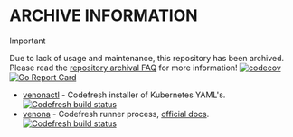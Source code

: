 # ARCHIVE INFORMATION
> [!IMPORTANT]
> Due to lack of usage and maintenance, this repository has been archived.  
> Please read the [repository archival FAQ](https://docs.corp.spoton.sh/developer/undocumented-repositories-archival-faq/) for more information!
[![codecov](https://codecov.io/gh/codefresh-io/venona/branch/release-1.0/graph/badge.svg?token=03h40zbvJs)](https://codecov.io/gh/codefresh-io/venona) [![Go Report Card](https://goreportcard.com/badge/github.com/codefresh-io/venona)](https://goreportcard.com/report/github.com/codefresh-io/venona)

* [venonactl](venonactl/README.md) - Codefresh installer of Kubernetes YAML's. [![Codefresh build status]( https://g.codefresh.io/api/badges/pipeline/codefresh-inc/codefresh-io%2Fvenona%2Fvenonactl-ci?type=cf-1)]( https://g.codefresh.io/public/accounts/codefresh-inc/pipelines/new/5c336db4c67fe44c098c9cd3)
* [venona](venona/README.md) - Codefresh runner process, [official docs](https://codefresh.io/docs/docs/administration/codefresh-runner/). [![Codefresh build status]( https://g.codefresh.io/api/badges/pipeline/codefresh-inc/codefresh-io%2Fvenona%2Fvenona-ci?type=cf-1&key=eyJhbGciOiJIUzI1NiJ9.NTY3MmQ4ZGViNjcyNGI2ZTM1OWFkZjYy.AN2wExsAsq7FseTbVxxWls8muNx_bBUnQWQVS8IgDTI)]( https://g.codefresh.io/pipelines/edit/new/builds?id=5edde99dcf40d573569eab9b&pipeline=venona-ci&projects=codefresh-io%2Fvenona&projectId=5c98d41cbd5b6f40758ee49c)
